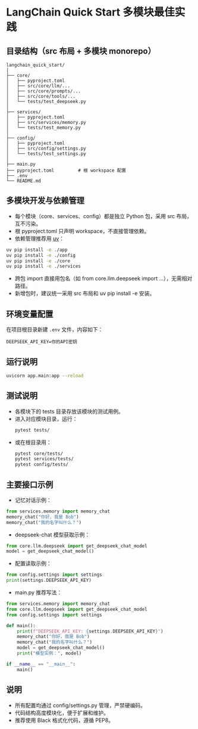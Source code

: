 # LangChain Quick Start 多模块最佳实践

## 目录结构（src 布局 + 多模块 monorepo）

```
langchain_quick_start/
│
├── core/
│   ├── pyproject.toml
│   ├── src/core/llm/...
│   ├── src/core/prompts/...
│   ├── src/core/tools/...
│   └── tests/test_deepseek.py
│
├── services/
│   ├── pyproject.toml
│   ├── src/services/memory.py
│   └── tests/test_memory.py
│
├── config/
│   ├── pyproject.toml
│   ├── src/config/settings.py
│   └── tests/test_settings.py
│
├── main.py
├── pyproject.toml         # 根 workspace 配置
├── .env
└── README.md
```

## 多模块开发与依赖管理

- 每个模块（core、services、config）都是独立 Python 包，采用 src 布局，互不污染。
- 根 pyproject.toml 只声明 workspace，不直接管理依赖。
- 依赖管理推荐用 [uv](https://github.com/astral-sh/uv)：

```bash
uv pip install -e ./app
uv pip install -e ./config
uv pip install -e ./core
uv pip install -e ./services
```

- 跨包 import 直接用包名（如 from core.llm.deepseek import ...），无需相对路径。
- 新增包时，建议统一采用 src 布局和 uv pip install -e 安装。

## 环境变量配置

在项目根目录新建 `.env` 文件，内容如下：
```
DEEPSEEK_API_KEY=你的API密钥
```

## 运行说明

```bash
uvicorn app.main:app --reload
```

## 测试说明

- 各模块下的 tests 目录存放该模块的测试用例。
- 进入对应模块目录，运行：
  ```bash
  pytest tests/
  ```
- 或在根目录用：
  ```bash
  pytest core/tests/
  pytest services/tests/
  pytest config/tests/
  ```

## 主要接口示例

- 记忆对话示例：
```python
from services.memory import memory_chat
memory_chat("你好，我是 Bob")
memory_chat("我的名字叫什么？")
```

- deepseek-chat 模型获取示例：
```python
from core.llm.deepseek import get_deepseek_chat_model
model = get_deepseek_chat_model()
```

- 配置读取示例：
```python
from config.settings import settings
print(settings.DEEPSEEK_API_KEY)
```

- main.py 推荐写法：
```python
from services.memory import memory_chat
from core.llm.deepseek import get_deepseek_chat_model
from config.settings import settings

def main():
    print(f"DEEPSEEK_API_KEY: {settings.DEEPSEEK_API_KEY}")
    memory_chat("你好，我是 Bob")
    memory_chat("我的名字叫什么？")
    model = get_deepseek_chat_model()
    print("模型实例：", model)

if __name__ == "__main__":
    main()
```

## 说明

- 所有配置均通过 config/settings.py 管理，严禁硬编码。
- 代码结构高度模块化，便于扩展和维护。
- 推荐使用 Black 格式化代码，遵循 PEP8。